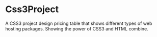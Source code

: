 # Css3Project
A CSS3 project design pricing table that shows different types of web hosting packages. Showing the power of CSS3 and HTML combine.
